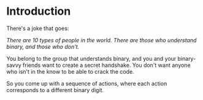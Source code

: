 # Introduction

There's a joke that goes:

_There are 10 types of people in the world._
_There are those who understand binary, and those who don't._

You belong to the group that understands binary, and you and your binary-savvy friends want to create a secret handshake.
You don't want anyone who isn't in the know to be able to crack the code.

So you come up with a sequence of actions, where each action corresponds to a different binary digit.
